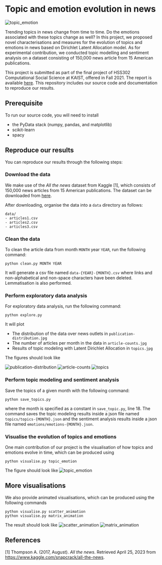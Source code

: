 # Topic and emotion evolution in news

![topic_emotion](figures/topic_emotion.jpg)

Trending topics in news change from time to time. Do the emotions associated with these topics change as well? In this project, we proposed novel characterisations and measures for the evolution of topics and emotions in news based on Dirichlet Latent Allocation model. As for experimental contribution, we conducted topic modelling and sentiment analysis on a dataset consisting of 150,000 news article from 15 American publications.

This project is submitted as part of the final project of HSS302 Computational Social Science at KAIST, 
offered in Fall 2021. The report is available [here](https://ngqm.github.io/blog/css-paper.pdf). This 
repository includes our source code and documentation to reproduce our results.

## Prerequisite

To run our source code, you will need to install
- the PyData stack (numpy, pandas, and matplotlib)
- scikit-learn
- spacy

## Reproduce our results

You can reproduce our results through the following steps:

### Download the data 

We make use of the *All the news* dataset from Kaggle [1], which consists of 150,000 news articles from 15 American publications. 
The dataset can be downloaded from [here](https://www.kaggle.com/snapcrack/all-the-news).

After downloading, organise the data into a `data` directory as follows:
```
data/
- articles1.csv
- articles2.csv
- articles3.csv
```

### Clean the data

To clean the article data from month `MONTH` year `YEAR`,
run the following command:
```
python clean.py MONTH YEAR
```
It will generate a csv file named `data-{YEAR}-{MONTH}.csv`
where links and non-alphabetical and non-space characters have 
been deleted. Lemmatisation is also performed.

### Perform exploratory data analysis

For exploratory data analysis, run the following command:
```
python explore.py
```
It will plot
- The distribution of the data over news outlets in `publication-distribution.jpg`
- The number of articles per month in the data in `article-counts.jpg`
- Results of topic modeling with Latent Dirichlet Allocation in `topics.jpg`

The figures should look like

![publication-distribution](figures/publication-distribution.jpg)
![article-counts](figures/article-counts.jpg)
![topics](figures/topics.jpg)

### Perform topic modeling and sentiment analysis

Save the topics of a given month with the following command:
```
python save_topics.py
```
where the month is specified as a constant in `save_topic.py`, line 18.
The command saves the topic modeling results inside a 
json file named `topics/topics-{MONTH}.json` and the sentiment analysis
results inside a json file named `emotions/emotions-{MONTH}.json`.

### Visualise the evolution of topics and emotions

One main contribution of our project is the visualisation of how
topics and emotions evolve in time, which can be produced using
```
python visualise.py topic_emotion
```
The figure should look like
![topic_emotion](figures/topic_emotion.jpg)

## More visualisations

We also provide animated visualisations, which can be produced using 
the following commands
```
python visualise.py scatter_animation
python visualise.py matrix_animation
```

The result should look like
![scatter_animation](figures/scatter_animation.gif)
![matrix_animation](figures/matrix_animation.gif)

## References 

[1] Thompson A. (2017, August). *All the news*. Retrieved April 25, 2023 from 
https://www.kaggle.com/snapcrack/all-the-news.
